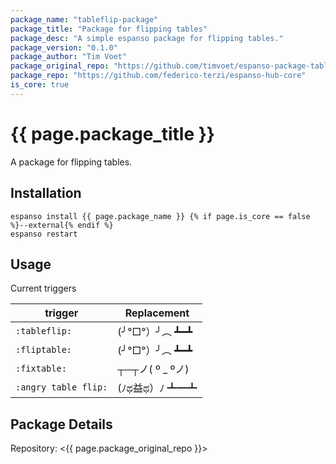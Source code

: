 ```yaml
---
package_name: "tableflip-package"
package_title: "Package for flipping tables"
package_desc: "A simple espanso package for flipping tables."
package_version: "0.1.0"
package_author: "Tim Voet"
package_original_repo: "https://github.com/timvoet/espanso-package-tableflip"
package_repo: "https://github.com/federico-terzi/espanso-hub-core"
is_core: true
---
```


# {{ page.package_title }}

A package for flipping tables.

## Installation

```
espanso install {{ page.package_name }} {% if page.is_core == false %}--external{% endif %}
espanso restart
```

## Usage

Current triggers

| trigger              | Replacement     |
| -------------------- | --------------- |
| `:tableflip:`        | (╯°□°）╯︵ ┻━┻   |
| `:fliptable:`        | (╯°□°）╯︵ ┻━┻   |
| `:fixtable:`         | ┬─┬ノ( º _ ºノ) |
| `:angry table flip:` | ‎(ﾉಥ益ಥ）ﾉ﻿ ┻━┻ |

## Package Details

Repository: <{{ page.package_original_repo }}>
